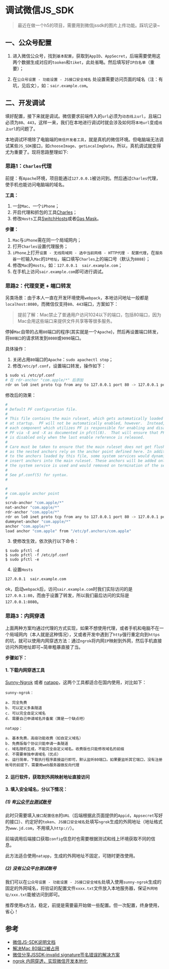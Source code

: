 # 调试微信JS_SDK

> 最近在做一个h5的项目，需要用到微信jssdk的图片上传功能。踩坑记录~

## 一、公众号配置

1. 进入微信公众号，找到`基本配置`，获取到`AppID`、`AppSecret`，后端需要使用这两个数据生成对应的`tooken`和`tiket`，此处省略。然后填写好`IP白名单`（重要）；

2. 在`公众号设置 - 功能设置 - JS接口安全域名` 处设置需要访问页面的域名（注：有坑，见后文），如：`sair.example.com`。

## 二、开发调试

填好配置，接下来就是调试。微信要求前端传入的`url`必须为`动态线上url`，且端口必须为`80`、`443`，这样一来，我们在本地进行调试时就会涉及如何将`本地url`变成`线上url`的问题了。

本地调试环境除了电脑端的`微信开发者工具`，就是真机的微信环境。但电脑端无法调试某些`JS_SDK`接口，如`chooseImage`、`getLocalImgData`，所以，真机调试就变得尤为重要了。现将思路整理如下:

### 思路1：`Charles`代理

前提：有`Apache`环境，项目能通过`127.0.0.1`被访问到。然后通过`Charles`代理，使手机也能访问电脑端的域名。

**工具：**

1. 一台`Mac`、一个`iPhone`；
2. 开启代理和抓包的工具[Charles](https://www.charlesproxy.com/)；
3. 修改`Hosts`工具[SwitchHosts](https://github.com/oldj/SwitchHosts)或者[Gas Mask](https://github.com/2ndalpha/gasmask)。

**步骤：**

1. `Mac`与`iPhone`需在同一个局域网内；
2. 打开`Charles`设置代理服务；
3. `iPhone`上打开`设置 - 无线局域网 - 选中当前网络 - HTTP代理 - 配置代理`，在`服务器`一栏输入`Mac`的`IP地址`，端口填写`Charles`上的端口号（默认为`8888`）；
4. 修改`Mac`的`Hosts`，如：`127.0.0.1  sair.example.com`；
5. 在手机上访问`sair.example.com`即可进行调试。

### 思路2：代理变更 + 端口转发

另类场景：由于本人一直在开发环境使用`webpack`，本地访问地址一般都是`localhost:8080`，而微信仅支持`80`、`443`端口，方案如下：

> 提前了解：Mac禁止了普通用户访问1024以下的端口，包括80端口，因为Mac会用这些端口来提供文件共享等等很多服务。

停掉`Mac`自带的占用`80`端口的程序(其实就是一个`Apache`)，然后再设置端口转发，将`80端口`的请求转发到`8080`或`9090`端口。

具体操作：

1. 关闭占用`80`端口的`Apache`：`sudo apachectl stop`；
2. 修改`/etc/pf.conf`，设置端口转发，操作如下：

``` bash
$ sudo vi /etc/pf.conf
# 在 rdr-anchor "com.apple/*" 后添加 
rdr on lo0 inet proto tcp from any to 127.0.0.1 port 80 -> 127.0.0.1 port 8080
```

修改后的效果：

``` bash
#
# Default PF configuration file.
#
# This file contains the main ruleset, which gets automatically loaded
# at startup.  PF will not be automatically enabled, however.  Instead,
# each component which utilizes PF is responsible for enabling and disabling
# PF via -E and -X as documented in pfctl(8).  That will ensure that PF
# is disabled only when the last enable reference is released.
#
# Care must be taken to ensure that the main ruleset does not get flushed,
# as the nested anchors rely on the anchor point defined here. In addition,
# to the anchors loaded by this file, some system services would dynamically
# insert anchors into the main ruleset. These anchors will be added only when
# the system service is used and would removed on termination of the service.
#
# See pf.conf(5) for syntax.
#

#
# com.apple anchor point
#
scrub-anchor "com.apple/*"
nat-anchor "com.apple/*"
rdr-anchor "com.apple/*"
rdr on lo0 inet proto tcp from any to 127.0.0.1 port 80 -> 127.0.0.1 port 9090
dummynet-anchor "com.apple/*"
anchor "com.apple/*"
load anchor "com.apple" from "/etc/pf.anchors/com.apple"
```

3. 使修改生效，依次执行以下命令：

```
$ sudo pfctl -d
$ sudo pfctl -f /etc/pf.conf  
$ sudo pfctl -e 
```

4. 设置`Hosts`

```
127.0.0.1  sair.example.com
```

ok，启动`webpack`后，访问`sair.example.com`时我们实际访问的是`127.0.0.1:80`，而由于设置了转发，所以我们最后访问的实际是`127.0.0.1:8080`。

### 思路3：内网穿透

上面两种方案均通过代理的方式实现，如果不想使用代理，或者手机和电脑不在一个局域网内（本人就是这种情况），又或者开发中遇到了`http`强行重定向到`https`的坑，就可以使用内网穿透方法：通过`ngrok`将内网`IP`映射到外网，然后手机直接访问外网地址即可~简单粗暴直接了当。

**步骤如下：**

#### 1. 下载内网穿透工具

[Sunny-Ngrok](https://ngrok.cc/) 或者 [natapp](https://natapp.cn/)，这两个工具都适合在国内使用，对比如下：

    sunny-ngrok：

    a. 完全免费 
    b. 可以定义多条隧道 
    c. 可以完全自定义域名 
    d. 需要自己申请域名并备案（算是一个缺点吧）

    natapp：

    a. 基本免费，高级功能收费（如自定义域名） 
    b. 免费版每个协议只能申请一条隧道 
    c. 域名随机生成，不能完全自定义域名。收费版也只能修改域名的前缀 
    d. 不需要单独申请域名（优点） 
    e. 运行简单，下载执行程序直接运行即可，默认监听80端口。如果要监听其它端口，没有注册帐号的前提下，需要用web服务器做反向代理

#### 2. 运行软件，获取到外网映射地址直接访问

#### 3. 填入安全域名，分以下情况：

##### (1) 有[公众平台测试账号](https://mp.weixin.qq.com/debug/cgi-bin/sandboxinfo?action=showinfo&t=sandbox/index)

此时只需要填入`接口配置信息`的`URL`（后端根据此页面提供的`Appid`，`Appsecret`写好的接口）、约定好的`token`、`JS接口安全域名`处填写`ngrok`生成的外网地址（地址格式为`www.jd.com`，不用填入`http://`）。

前端调用后端接口获取`config`信息时也需要根据测试和线上环境获取不同的信息。

此方法适合使用`natapp`，生成的外网地址不固定，可随时更改使用。

##### (2) 没有公众平台测试账号

我们可以在`公众号设置 - 功能设置 - JS接口安全域名`处填入使用`sunny-ngrok`生成的固定的外网域名，将验证的配置文件`xxxx.txt`文件放入本地服务器，保证`外网地址/xxx.txt`能被访问到即可。

推荐使用a方法，稳定，前提是需要最开始做一些配置。但一次配置，终身使用，省心！


## 参考

- [微信JS-SDK说明文档](https://mp.weixin.qq.com/wiki?action=doc&id=mp1421141115&t=0.6318919454950129)
- [解决Mac 80端口被占用](https://blog.csdn.net/toocruel/article/details/79987388)
- [微信分享JSSDK-invalid signature签名错误的解决方案](https://www.cnblogs.com/vipstone/p/6732660.html)
- [ngrok 内网穿透，实现微信开发本地化](https://blog.gavinzh.com/2016/11/05/ngrok/)
